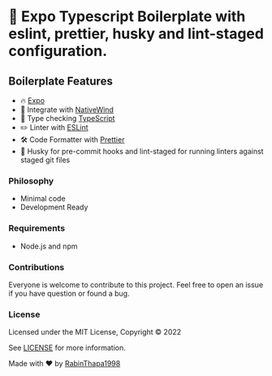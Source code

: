 # 🚀 Expo Typescript Boilerplate with eslint, prettier, husky and lint-staged configuration.


## Boilerplate Features
- 🔥 [Expo](https://expo.dev/)
- 🎨 Integrate with [NativeWind ](https://www.nativewind.dev/)
- 🎉 Type checking [TypeScript](https://www.typescriptlang.org)
- ✏️ Linter with [ESLint](https://eslint.org)
- 🛠 Code Formatter with [Prettier](https://prettier.io)
- 🧪 Husky for pre-commit hooks and lint-staged for running linters against staged git files 

### Philosophy

- Minimal code
- Development Ready


### Requirements

- Node.js and npm


### Contributions

Everyone is welcome to contribute to this project. Feel free to open an issue if you have question or found a bug.

### License

Licensed under the MIT License, Copyright © 2022

See [LICENSE](LICENSE) for more information.


Made with ❤️ by [RabinThapa1998](https://github.com/RabinThapa1998 "RabinThapa1998")
